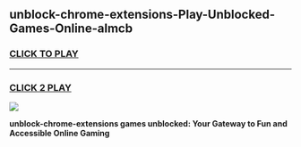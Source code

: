 
## unblock-chrome-extensions-Play-Unblocked-Games-Online-almcb
<h3>
<a href="https://premium76.site?title=unblock-chrome-extensions&ref=25A">CLICK TO PLAY</a></h3>
<hr>

<h3>
<a href="https://premium76.site?title=unblock-chrome-extensions&ref=25A">CLICK 2 PLAY</a>
  
</h3>

<a href="https://premium76.site?title=unblock-chrome-extensions&ref=25A"><img src="https://clearcache.store/games.png"></a>


**unblock-chrome-extensions games unblocked: Your Gateway to Fun and Accessible Online Gaming**

